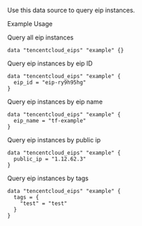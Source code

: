 Use this data source to query eip instances.

Example Usage

Query all eip instances

```hcl
data "tencentcloud_eips" "example" {}
```

Query eip instances by eip ID

```hcl
data "tencentcloud_eips" "example" {
  eip_id = "eip-ry9h95hg"
}
```

Query eip instances by eip name

```hcl
data "tencentcloud_eips" "example" {
  eip_name = "tf-example"
}
```

Query eip instances by public ip

```hcl
data "tencentcloud_eips" "example" {
  public_ip = "1.12.62.3"
}
```

Query eip instances by tags

```hcl
data "tencentcloud_eips" "example" {
  tags = {
    "test" = "test"
  }
}
```
